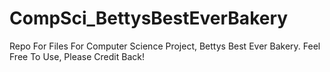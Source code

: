 # CompSci_BettysBestEverBakery
Repo For Files For Computer Science Project, Bettys Best Ever Bakery.
Feel Free To Use, Please Credit Back!
